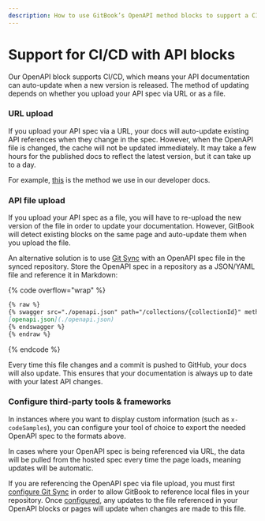 ```yaml
---
description: How to use GitBook’s OpenAPI method blocks to support a CI/CD workflow
---
```


# Support for CI/CD with API blocks

Our OpenAPI block supports CI/CD, which means your API documentation can auto-update when a new version is released. The method of updating depends on whether you upload your API spec via URL or as a file.

### URL upload

If you upload your API spec via a URL, your docs will auto-update existing API references when they change in the spec. However, when the OpenAPI file is changed, the cache will not be updated immediately. It may take a few hours for the published docs to reflect the latest version, but it can take up to a day.

For example, [this](https://github.com/GitbookIO/integrations/blob/main/docs/gitbook-api/reference/collections.md) is the method we use in our developer docs.

### API file upload

If you upload your API spec as a file, you will have to re-upload the new version of the file in order to update your documentation. However, GitBook will detect existing blocks on the same page and auto-update them when you upload the file.

An alternative solution is to use [Git Sync](../../getting-started/git-sync/) with an OpenAPI spec file in the synced repository. Store the OpenAPI spec in a repository as a JSON/YAML file and reference it in Markdown:

{% code overflow="wrap" %}
```markdown
{% raw %}
{% swagger src="./openapi.json" path="/collections/{collectionId}" method="get" expanded="true" %} 
[openapi.json](./openapi.json) 
{% endswagger %}
{% endraw %}
```
{% endcode %}

Every time this file changes and a commit is pushed to GitHub, your docs will also update. This ensures that your documentation is always up to date with your latest API changes.

### Configure third-party tools & frameworks

In instances where you want to display custom information (such as `x-codeSamples`), you can configure your tool of choice to export the needed OpenAPI spec to the formats above.&#x20;

In cases where your OpenAPI spec is being referenced via URL, the data will be pulled from the hosted spec every time the page loads, meaning updates will be automatic.&#x20;

If you are referencing the OpenAPI spec via file upload, you must first [configure Git Sync](../../getting-started/git-sync/) in order to allow GitBook to reference local files in your repository. Once [configured](support-for-ci-cd-with-api-blocks.md#api-file-upload), any updates to the file referenced in your OpenAPI blocks or pages will update when changes are made to this file.

